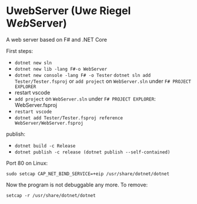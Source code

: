 # UwebServer (**Uw<em>e</em>**</em> Riegel **W<em>eb</em>Server**)
A web server based on F# and .NET Core

First steps:
* ```dotnet new sln```
* ```dotnet new lib -lang F#-o WebServer```
* ```dotnet new console -lang F# -o Tester```
```dotnet sln add Tester/Tester.fsproj``` or ```add project``` on ```WebServer.sln``` under ```F# PROJECT EXPLORER```
* restart vscode
* ```add project``` on ```WebServer.sln``` under ```F# PROJECT EXPLORER```: WebServer.fsproj
* ```restart vscode```
* ```dotnet add Tester/Tester.fsproj reference WebServer/WebServer.fsproj```

publish: 
* ```dotnet build -c Release```
* ```dotnet publish -c release (dotnet publish --self-contained)```

Port 80 on Linux:

```sudo setcap CAP_NET_BIND_SERVICE=+eip /usr/share/dotnet/dotnet```

Now the program is not debuggable any more. To remove:

```setcap -r /usr/share/dotnet/dotnet```